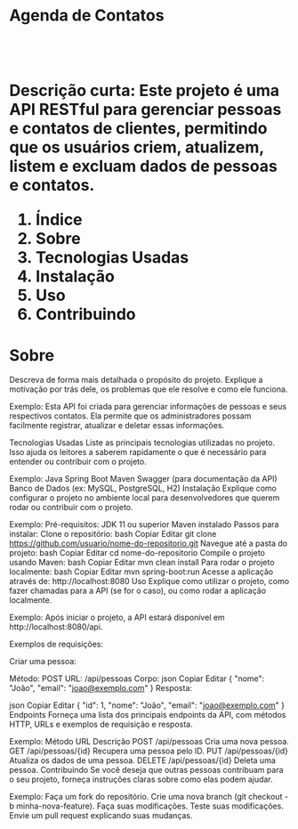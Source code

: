 <h1>Agenda de Contatos<h1/> 
<br/>
<p>Descrição curta:
Este projeto é uma API RESTful para gerenciar pessoas e contatos de clientes, permitindo que os usuários criem, atualizem, listem e excluam dados de pessoas e contatos.</p>

<ol>
  <li>Índice</li>
  <li>Sobre</li>
  <li>Tecnologias Usadas</li>
  <li>Instalação</li>
  <li>Uso</li>
  <liEndpoints</li>
  <li>Contribuindo</li>
</ol>
<h1>Sobre</h1>
               
Descreva de forma mais detalhada o propósito do projeto. Explique a motivação por trás dele, os problemas que ele resolve e como ele funciona.

Exemplo:
Esta API foi criada para gerenciar informações de pessoas e seus respectivos contatos. Ela permite que os administradores possam facilmente registrar, atualizar e deletar essas informações.

Tecnologias Usadas
Liste as principais tecnologias utilizadas no projeto. Isso ajuda os leitores a saberem rapidamente o que é necessário para entender ou contribuir com o projeto.

Exemplo:
Java
Spring Boot
Maven
Swagger (para documentação da API)
Banco de Dados (ex: MySQL, PostgreSQL, H2)
Instalação
Explique como configurar o projeto no ambiente local para desenvolvedores que querem rodar ou contribuir com o projeto.

Exemplo:
Pré-requisitos:
JDK 11 ou superior
Maven instalado
Passos para instalar:
Clone o repositório:
bash
Copiar
Editar
git clone https://github.com/usuario/nome-do-repositorio.git
Navegue até a pasta do projeto:
bash
Copiar
Editar
cd nome-do-repositorio
Compile o projeto usando Maven:
bash
Copiar
Editar
mvn clean install
Para rodar o projeto localmente:
bash
Copiar
Editar
mvn spring-boot:run
Acesse a aplicação através de: http://localhost:8080
Uso
Explique como utilizar o projeto, como fazer chamadas para a API (se for o caso), ou como rodar a aplicação localmente.

Exemplo:
Após iniciar o projeto, a API estará disponível em http://localhost:8080/api.

Exemplos de requisições:

Criar uma pessoa:

Método: POST
URL: /api/pessoas
Corpo:
json
Copiar
Editar
{
  "nome": "João",
  "email": "joao@exemplo.com"
}
Resposta:

json
Copiar
Editar
{
  "id": 1,
  "nome": "João",
  "email": "joao@exemplo.com"
}
Endpoints
Forneça uma lista dos principais endpoints da API, com métodos HTTP, URLs e exemplos de requisição e resposta.

Exemplo:
Método	URL	Descrição
POST	/api/pessoas	Cria uma nova pessoa.
GET	/api/pessoas/{id}	Recupera uma pessoa pelo ID.
PUT	/api/pessoas/{id}	Atualiza os dados de uma pessoa.
DELETE	/api/pessoas/{id}	Deleta uma pessoa.
Contribuindo
Se você deseja que outras pessoas contribuam para o seu projeto, forneça instruções claras sobre como elas podem ajudar.

Exemplo:
Faça um fork do repositório.
Crie uma nova branch (git checkout -b minha-nova-feature).
Faça suas modificações.
Teste suas modificações.
Envie um pull request explicando suas mudanças.
